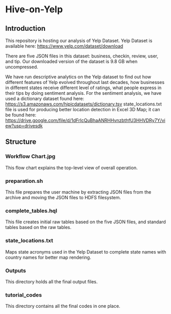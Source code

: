 ﻿# Hive-on-Yelp
## Introduction

This repository is hosting our analysis of Yelp Dataset. Yelp Dataset is available here: https://www.yelp.com/dataset/download

There are five JSON files in this dataset: business, checkin, review, user, and tip. Our downloaded version of the dataset is 9.8 GB when uncompressed. 

We have run descriptive analytics on the Yelp dataset to find out how different features of Yelp evolved throughout last decades, how businesses in different states receive different level of ratings, what people express in their tips by doing sentiment analysis. 
For the sentiment analysis, we have used a dictionary dataset found here: https://s3.amazonaws.com/hipicdatasets/dictionary.tsv
state_locations.txt file is used for producing better location detection in Excel 3D Map; it can be found here: https://drive.google.com/file/d/1dFrIcQuBhaANRHHvnzbthfU3HHVDRy7Y/view?usp=drivesdk

## Structure

### Workflow Chart.jpg 
This flow chart explains the top-level view of overall operation.  

### preparation.sh
This file prepares the user machine by extracting JSON files from the archive and moving the JSON files to HDFS filesystem.

### complete_tables.hql 
This file creates initial raw tables based on the five JSON files, and standard tables based on the raw tables. 

### state_locations.txt
Maps state acronyms used in the Yelp Dataset to complete state names with country names for better map rendering.

### Outputs
This directory holds all the final output files. 

### tutorial_codes
This directory contains all the final codes in one place.
